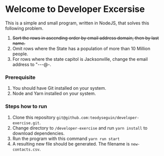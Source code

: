 # Welcome to Developer Excersise

This is a simple and small program, written in NodeJS, that solves this following problem.

1. ~~Sort the rows in ascending order by email address domain, then by last name.~~
2. Omit rows where the State has a population of more than 10 Million people.
3. For rows where the state capitol is Jacksonville, change the email address to "---@-.

### Prerequisite

1. You should have Git installed on your system.
2. Node and Yarn installed on your system.

### Steps how to run

1. Clone this repository `git@github.com:teodyseguin/developer-exercise.git`.
2. Change directory to `/developer-exercise` and run `yarn install` to download dependencies.
3. Run the program with this command `yarn run start`
4. A resulting new file should be generated. The filename is `new-contacts.csv`.
